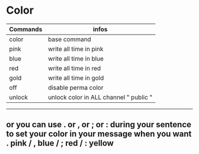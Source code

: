 # Color

Commands | infos
--- | ---
color | base command
pink | write all time in pink
blue | write all time in blue
red | write all time in red
gold | write all time in gold
off | disable perma color
unlock | unlock color in ALL channel " public "

---
or you can use . or , or ; or : during your sentence to set your color in your message when you want
. pink / , blue / ; red / : yellow
---
